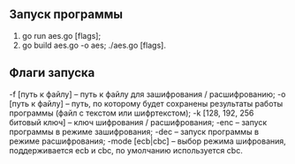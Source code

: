 ## Запуск программы
1)	go run aes.go [flags];
2)	go build aes.go -o aes; ./aes.go [flags].
## Флаги запуска
-f [путь к файлу] – путь к файлу для зашифрования / расшифрованию;
-o [путь к файлу] – путь, по которому будет сохранены результаты работы программы (файл с текстом или шифртекстом);
-k [128, 192, 256 битовый ключ] – ключ шифрования / расшифрования;
-enc – запуск программы в режиме зашифрования;
-dec – запуск программы в режиме расшифрования;
-mode [ecb|cbc] – выбор режима шифрования, поддерживается ecb и cbc, по умолчанию используется cbc.
